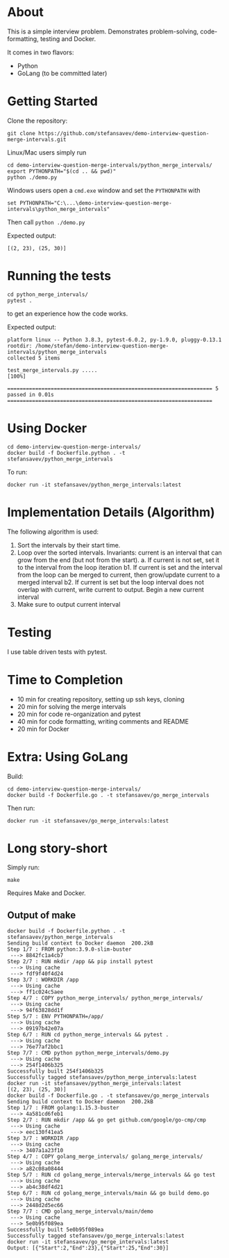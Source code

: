# About

This is a simple interview problem. Demonstrates
problem-solving, code-formatting, testing and Docker.

It comes in two flavors:

- Python
- GoLang (to be committed later)


# Getting Started

Clone the repository:

```
git clone https://github.com/stefansavev/demo-interview-question-merge-intervals.git
```

Linux/Mac users simply run

```
cd demo-interview-question-merge-intervals/python_merge_intervals/
export PYTHONPATH="$(cd .. && pwd)"
python ./demo.py
```

Windows users open a `cmd.exe` window and set the `PYTHONPATH` with
```
set PYTHONPATH="C:\...\demo-interview-question-merge-intervals\python_merge_intervals"
```
Then call `python ./demo.py`

Expected output:

```
[(2, 23), (25, 30)]
```

# Running the tests

```
cd python_merge_intervals/
pytest .
```

to get an experience how the code works.

Expected output:

```
platform linux -- Python 3.8.3, pytest-6.0.2, py-1.9.0, pluggy-0.13.1
rootdir: /home/stefan/demo-interview-question-merge-intervals/python_merge_intervals
collected 5 items                                                                                                                                     

test_merge_intervals.py .....                                                                                                                   [100%]

================================================================== 5 passed in 0.01s ==================================================================
```

# Using Docker
```
cd demo-interview-question-merge-intervals/
docker build -f Dockerfile.python . -t stefansavev/python_merge_intervals
```

To run:

```
docker run -it stefansavev/python_merge_intervals:latest
```

# Implementation Details (Algorithm)

The following algorithm is used:
1. Sort the intervals by their start time.
2. Loop over the sorted intervals.
    Invariants:
        current is an interval that can grow from the end (but not from the start).
    a. If current is not set, set it to the interval from the loop iteration
    b1. If current is set and the interval from the loop can be merged to current,
        then grow/update current to a merged interval
    b2. If current is set but the loop interval does not overlap with current,
        write current to output.
        Begin a new current interval
3. Make sure to output current interval

# Testing

I use table driven tests with pytest.


# Time to Completion

- 10 min for creating repository, setting up ssh keys, cloning
- 20 min for solving the merge intervals
- 20 min for code re-organization and pytest
- 40 min for code formatting, writing comments and README
- 20 min for Docker

# Extra: Using GoLang

Build:
```
cd demo-interview-question-merge-intervals/
docker build -f Dockerfile.go . -t stefansavev/go_merge_intervals
```

Then run:

```
docker run -it stefansavev/go_merge_intervals:latest
```

# Long story-short

Simply run:

```
make
```

Requires Make and Docker.

## Output of make

```
docker build -f Dockerfile.python . -t stefansavev/python_merge_intervals
Sending build context to Docker daemon  200.2kB
Step 1/7 : FROM python:3.9.0-slim-buster
 ---> 8842fc1a4cb7
Step 2/7 : RUN mkdir /app && pip install pytest
 ---> Using cache
 ---> fdf9f40f4d24
Step 3/7 : WORKDIR /app
 ---> Using cache
 ---> ff1c024c5aee
Step 4/7 : COPY python_merge_intervals/ python_merge_intervals/
 ---> Using cache
 ---> 94f63828dd1f
Step 5/7 : ENV PYTHONPATH=/app/
 ---> Using cache
 ---> 09197b42e07a
Step 6/7 : RUN cd python_merge_intervals && pytest .
 ---> Using cache
 ---> 76e77af2bbc1
Step 7/7 : CMD python python_merge_intervals/demo.py
 ---> Using cache
 ---> 254f1406b325
Successfully built 254f1406b325
Successfully tagged stefansavev/python_merge_intervals:latest
docker run -it stefansavev/python_merge_intervals:latest
[(2, 23), (25, 30)]
docker build -f Dockerfile.go . -t stefansavev/go_merge_intervals
Sending build context to Docker daemon  200.2kB
Step 1/7 : FROM golang:1.15.3-buster
 ---> 4a581cd6feb1
Step 2/7 : RUN mkdir /app && go get github.com/google/go-cmp/cmp
 ---> Using cache
 ---> eec130f41ea5
Step 3/7 : WORKDIR /app
 ---> Using cache
 ---> 3407a1a23f10
Step 4/7 : COPY golang_merge_intervals/ golang_merge_intervals/
 ---> Using cache
 ---> a82c08a08444
Step 5/7 : RUN cd golang_merge_intervals/merge_intervals && go test
 ---> Using cache
 ---> ab4c38df4d21
Step 6/7 : RUN cd golang_merge_intervals/main && go build demo.go
 ---> Using cache
 ---> 2448d2d5ec66
Step 7/7 : CMD golang_merge_intervals/main/demo
 ---> Using cache
 ---> 5e0b95f089ea
Successfully built 5e0b95f089ea
Successfully tagged stefansavev/go_merge_intervals:latest
docker run -it stefansavev/go_merge_intervals:latest
Output: [{"Start":2,"End":23},{"Start":25,"End":30}]
```
